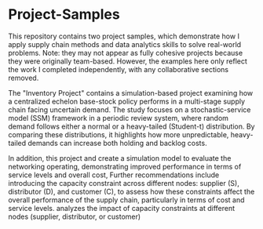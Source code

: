 # Project-Samples

This repository contains two project samples, which demonstrate how I apply supply chain methods and data analytics skills to solve real-world problems. Note: they may not appear as fully cohesive projects because they were originally team-based. However, the examples here only reflect the work I completed independently, with any collaborative sections removed.


The "Inventory Project" contains a simulation-based project examining how a centralized echelon base-stock policy performs in a multi-stage supply chain facing uncertain demand. The study focuses on a stochastic-service model (SSM) framework in a periodic review system, where random demand follows either a normal or a heavy-tailed (Student-t) distribution. By comparing these distributions, it highlights how more unpredictable, heavy-tailed demands can increase both holding and backlog costs.

In addition, this project and create a simulation model to evaluate the networking operating, demonstrating improved performance in terms of service levels and overall cost, Further recommendations include introducing the capacity constraint across different nodes:
supplier (S), distributor (D), and customer (C), to assess how these constraints affect the
overall performance of the supply chain, particularly in terms of cost and service levels. analyzes the impact of capacity constraints at different nodes (supplier, distributor, or customer) 
